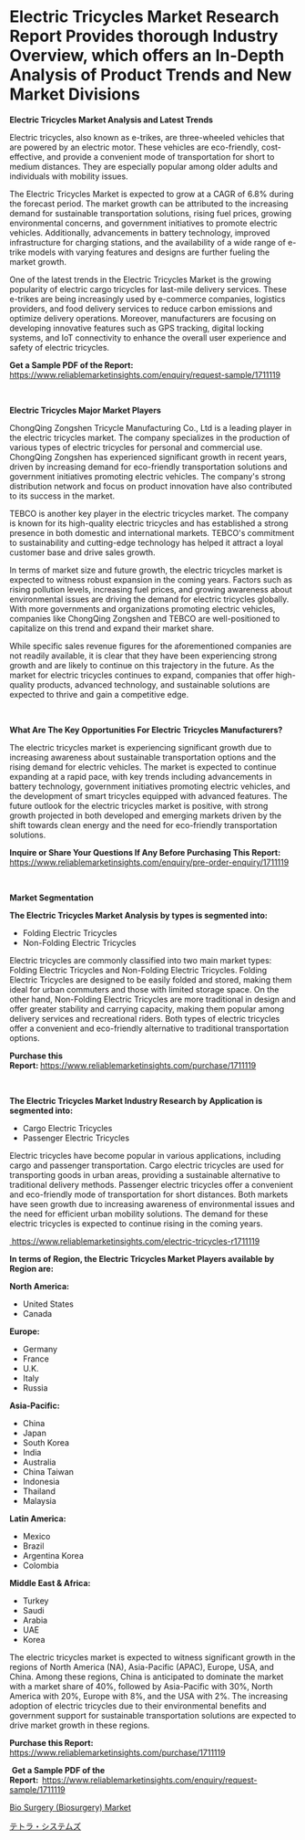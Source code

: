 <p><h1>Electric Tricycles Market Research Report Provides thorough Industry Overview, which offers an In-Depth Analysis of Product Trends and New Market Divisions</h1></p><p><strong>Electric Tricycles Market Analysis and Latest Trends</strong></p>
<p><p>Electric tricycles, also known as e-trikes, are three-wheeled vehicles that are powered by an electric motor. These vehicles are eco-friendly, cost-effective, and provide a convenient mode of transportation for short to medium distances. They are especially popular among older adults and individuals with mobility issues.</p><p>The Electric Tricycles Market is expected to grow at a CAGR of 6.8% during the forecast period. The market growth can be attributed to the increasing demand for sustainable transportation solutions, rising fuel prices, growing environmental concerns, and government initiatives to promote electric vehicles. Additionally, advancements in battery technology, improved infrastructure for charging stations, and the availability of a wide range of e-trike models with varying features and designs are further fueling the market growth.</p><p>One of the latest trends in the Electric Tricycles Market is the growing popularity of electric cargo tricycles for last-mile delivery services. These e-trikes are being increasingly used by e-commerce companies, logistics providers, and food delivery services to reduce carbon emissions and optimize delivery operations. Moreover, manufacturers are focusing on developing innovative features such as GPS tracking, digital locking systems, and IoT connectivity to enhance the overall user experience and safety of electric tricycles.</p></p>
<p><strong>Get a Sample PDF of the Report:&nbsp;</strong> <a href="https://www.reliablemarketinsights.com/enquiry/request-sample/1711119">https://www.reliablemarketinsights.com/enquiry/request-sample/1711119</a></p>
<p>&nbsp;</p>
<p><strong>Electric Tricycles Major Market Players</strong></p>
<p><p>ChongQing Zongshen Tricycle Manufacturing Co., Ltd is a leading player in the electric tricycles market. The company specializes in the production of various types of electric tricycles for personal and commercial use. ChongQing Zongshen has experienced significant growth in recent years, driven by increasing demand for eco-friendly transportation solutions and government initiatives promoting electric vehicles. The company's strong distribution network and focus on product innovation have also contributed to its success in the market.</p><p>TEBCO is another key player in the electric tricycles market. The company is known for its high-quality electric tricycles and has established a strong presence in both domestic and international markets. TEBCO's commitment to sustainability and cutting-edge technology has helped it attract a loyal customer base and drive sales growth.</p><p>In terms of market size and future growth, the electric tricycles market is expected to witness robust expansion in the coming years. Factors such as rising pollution levels, increasing fuel prices, and growing awareness about environmental issues are driving the demand for electric tricycles globally. With more governments and organizations promoting electric vehicles, companies like ChongQing Zongshen and TEBCO are well-positioned to capitalize on this trend and expand their market share.</p><p>While specific sales revenue figures for the aforementioned companies are not readily available, it is clear that they have been experiencing strong growth and are likely to continue on this trajectory in the future. As the market for electric tricycles continues to expand, companies that offer high-quality products, advanced technology, and sustainable solutions are expected to thrive and gain a competitive edge.</p></p>
<p>&nbsp;</p>
<p><strong>What Are The Key Opportunities For Electric Tricycles Manufacturers?</strong></p>
<p><p>The electric tricycles market is experiencing significant growth due to increasing awareness about sustainable transportation options and the rising demand for electric vehicles. The market is expected to continue expanding at a rapid pace, with key trends including advancements in battery technology, government initiatives promoting electric vehicles, and the development of smart tricycles equipped with advanced features. The future outlook for the electric tricycles market is positive, with strong growth projected in both developed and emerging markets driven by the shift towards clean energy and the need for eco-friendly transportation solutions.</p></p>
<p><strong>Inquire or Share Your Questions If Any Before Purchasing This Report:</strong> <a href="https://www.reliablemarketinsights.com/enquiry/pre-order-enquiry/1711119">https://www.reliablemarketinsights.com/enquiry/pre-order-enquiry/1711119</a></p>
<p>&nbsp;</p>
<p><strong>Market Segmentation</strong></p>
<p><strong>The Electric Tricycles Market Analysis by types is segmented into:</strong></p>
<p><ul><li>Folding Electric Tricycles</li><li>Non-Folding Electric Tricycles</li></ul></p>
<p><p>Electric tricycles are commonly classified into two main market types: Folding Electric Tricycles and Non-Folding Electric Tricycles. Folding Electric Tricycles are designed to be easily folded and stored, making them ideal for urban commuters and those with limited storage space. On the other hand, Non-Folding Electric Tricycles are more traditional in design and offer greater stability and carrying capacity, making them popular among delivery services and recreational riders. Both types of electric tricycles offer a convenient and eco-friendly alternative to traditional transportation options.</p></p>
<p><strong>Purchase this Report:&nbsp;</strong><a href="https://www.reliablemarketinsights.com/purchase/1711119">https://www.reliablemarketinsights.com/purchase/1711119</a></p>
<p>&nbsp;</p>
<p><strong>The Electric Tricycles Market Industry Research by Application is segmented into:</strong></p>
<p><ul><li>Cargo Electric Tricycles</li><li>Passenger Electric Tricycles</li></ul></p>
<p><p>Electric tricycles have become popular in various applications, including cargo and passenger transportation. Cargo electric tricycles are used for transporting goods in urban areas, providing a sustainable alternative to traditional delivery methods. Passenger electric tricycles offer a convenient and eco-friendly mode of transportation for short distances. Both markets have seen growth due to increasing awareness of environmental issues and the need for efficient urban mobility solutions. The demand for these electric tricycles is expected to continue rising in the coming years.</p></p>
<p><a href="https://www.reliablemarketinsights.com/electric-tricycles-r1711119">&nbsp;https://www.reliablemarketinsights.com/electric-tricycles-r1711119</a></p>
<p><strong>In terms of Region, the Electric Tricycles Market Players available by Region are:</strong></p>
<p>
    <p> <strong> North America: </strong>
        <ul>
            <li>United States</li>
            <li>Canada</li>
        </ul>
        </p> 
    <p> <strong> Europe: </strong>
        <ul>
            <li>Germany</li>
            <li>France</li>
            <li>U.K.</li>
            <li>Italy</li>
            <li>Russia</li>
        </ul>
        </p> 
    <p> <strong> Asia-Pacific: </strong>
        <ul>
            <li>China</li>
            <li>Japan</li>
            <li>South Korea</li>
            <li>India</li>
            <li>Australia</li>
            <li>China Taiwan</li>
            <li>Indonesia</li>
            <li>Thailand</li>
            <li>Malaysia</li>
        </ul>
        </p> 
    <p> <strong> Latin America: </strong>
        <ul>
            <li>Mexico</li>
            <li>Brazil</li>
            <li>Argentina Korea</li>
            <li>Colombia</li>
        </ul>
        </p> 
    <p> <strong> Middle East & Africa: </strong>
        <ul>
            <li>Turkey</li>
            <li>Saudi</li>
            <li>Arabia</li>
            <li>UAE</li>
            <li>Korea</li>
        </ul>
    </p>
    </p>
<p><p>The electric tricycles market is expected to witness significant growth in the regions of North America (NA), Asia-Pacific (APAC), Europe, USA, and China. Among these regions, China is anticipated to dominate the market with a market share of 40%, followed by Asia-Pacific with 30%, North America with 20%, Europe with 8%, and the USA with 2%. The increasing adoption of electric tricycles due to their environmental benefits and government support for sustainable transportation solutions are expected to drive market growth in these regions.</p></p>
<p><strong>Purchase this Report: </strong><a href="https://www.reliablemarketinsights.com/purchase/1711119">https://www.reliablemarketinsights.com/purchase/1711119</a></p>
<p>&nbsp;<strong>Get a Sample PDF of the Report:&nbsp;&nbsp;</strong><a href="https://www.reliablemarketinsights.com/enquiry/request-sample/1711119">https://www.reliablemarketinsights.com/enquiry/request-sample/1711119</a></p>
<p><strong></strong></p>
<p><p><a href="https://github.com/dimitrishawkinswaynenp91rgz/Market-Research-Report-List-3/blob/main/bio-surgery-biosurgery-market.md">Bio Surgery (Biosurgery) Market</a></p><p><a href="https://github.com/pepo3k/Market-Research-Report-List-2/blob/main/8877022733.md">テトラ・システムズ</a></p></p>